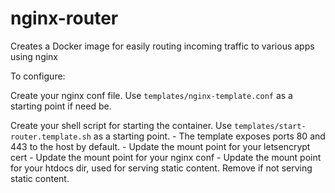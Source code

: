 # nginx-router
Creates a Docker image for easily routing incoming traffic to various apps using nginx

To configure:

Create your nginx conf file. Use `templates/nginx-template.conf` as a starting point if need be.

Create your shell script for starting the container. Use `templates/start-router.template.sh` as a starting point.
    - The template exposes ports 80 and 443 to the host by default.
    - Update the mount point for your letsencrypt cert
    - Update the mount point for your nginx conf
    - Update the mount point for your htdocs dir, used for serving static content. Remove if not serving static content.

